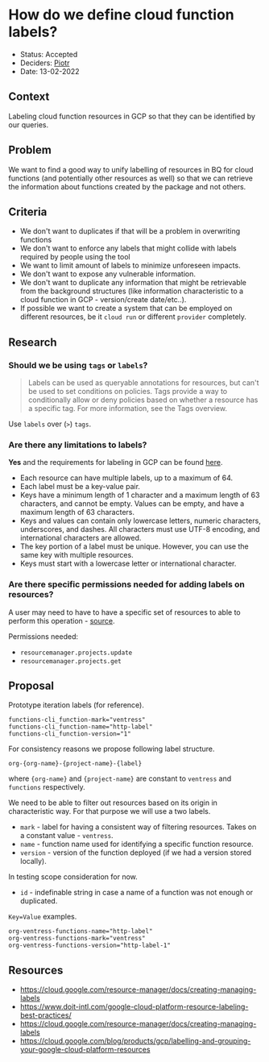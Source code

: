 # How do we define cloud function labels?

* Status: Accepted
* Deciders: [Piotr] <!-- optional -->
* Date: 13-02-2022

## Context

Labeling cloud function resources in GCP so that they can be identified by our queries.

## Problem

We want to find a good way to unify labelling of resources in BQ for cloud functions (and potentially other resources as well) so that we can retrieve the information about functions created by the package and not others.

## Criteria

* We don't want to duplicates if that will be a problem in overwriting functions
* We don't want to enforce any labels that might collide with labels required by people using the tool
* We want to limit amount of labels to minimize unforeseen impacts.
* We don't want to expose any vulnerable information.
* We don't want to duplicate any information that might be retrievable from the background structures (like information characteristic to a cloud function in GCP - version/create date/etc..).
* If possible we want to create a system that can be employed on different resources, be it `cloud run` or different `provider` completely.

## Research

### Should we be using `tags` or `labels`?

> Labels can be used as queryable annotations for resources, but can't be used to set conditions on policies. Tags provide a way to conditionally allow or deny policies based on whether a resource has a specific tag. For more information, see the Tags overview.

Use `labels` over (`>`) `tags`.

### Are there any limitations to labels?

**Yes** and the requirements for labeling in GCP can be found [here](https://cloud.google.com/resource-manager/docs/creating-managing-labels#requirements).

* Each resource can have multiple labels, up to a maximum of 64.
* Each label must be a key-value pair.
* Keys have a minimum length of 1 character and a maximum length of 63 characters, and cannot be empty. Values can be empty, and have a maximum length of 63 characters.
* Keys and values can contain only lowercase letters, numeric characters, underscores, and dashes. All characters must use UTF-8 encoding, and international characters are allowed.
* The key portion of a label must be unique. However, you can use the same key with multiple resources.
* Keys must start with a lowercase letter or international character.

### Are there specific permissions needed for adding labels on resources?

A user may need to have to have a specific set of resources to able to perform this operation - [source](https://cloud.google.com/resource-manager/docs/creating-managing-labels#permissions).

Permissions needed:

* `resourcemanager.projects.update`
* `resourcemanager.projects.get`

## Proposal

Prototype iteration labels (for reference).

```text
functions-cli_function-mark="ventress"
functions-cli_function-name="http-label"
functions-cli_function-version="1"
```

For consistency reasons we propose following label structure.

```text
org-{org-name}-{project-name}-{label}
```

where `{org-name}` and `{project-name}` are constant to `ventress` and `functions` respectively.

We need to be able to filter out resources based on its origin in characteristic way.
For that purpose we will use a two labels.

* `mark` - label for having a consistent way of filtering resources. Takes on a constant value - `ventress`.
* `name` - function name used for identifying a specific function resource.
* `version` - version of the function deployed (if we had a version stored locally).

In testing scope consideration for now.

* `id` - indefinable string in case a name of a function was not enough or duplicated.

`Key=Value` examples.

```text
org-ventress-functions-name="http-label"
org-ventress-functions-mark="ventress"
org-ventress-functions-version="http-label-1"
```

## Resources

* https://cloud.google.com/resource-manager/docs/creating-managing-labels
* https://www.doit-intl.com/google-cloud-platform-resource-labeling-best-practices/
* https://cloud.google.com/resource-manager/docs/creating-managing-labels
* https://cloud.google.com/blog/products/gcp/labelling-and-grouping-your-google-cloud-platform-resources


<!-- Identifiers, in alphabetical order -->

[Piotr]: https://github.com/Katolus
